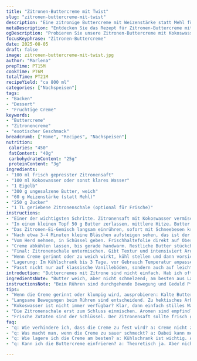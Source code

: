 ```yaml
---
title: "Zitronen-Buttercreme mit Twist"
slug: "zitronen-buttercreme-mit-twist"
description: "Eine zitronige Buttercreme mit Weizenstärke statt Mehl für bessere Bindung. Statt Wasser wird Kokoswasser verwendet für zarten exotischen Geschmack. Die Mengen sind angepasst auf etwa 800 ml fertige Creme. Durch das langsame Einkochen auf dem Herd mit ständigem Rühren entsteht die typische, dick-cremige Textur. Kurz ruhen lassen, butterweich schlagen, danach etwas geriebene Zitronenschale unterheben für Frische. Tipp gegen geronnene Creme: restliche Butter kalt einrühren oder mit Handmixer temperieren. Perfekt zu hellen Kuchen oder Muffins statt klassischer Glasur."
metaDescription: "Entdecken Sie das Rezept für Zitronen-Buttercreme mit Twist - ein einzigartiger Genuss für Ihre Kuchen und Muffins, reich an frischem Aroma."
ogDescription: "Probieren Sie unsere Zitronen-Buttercreme mit Kokoswasser. Perfekt für verschiedene Kuchen, einfach und geschmackvoll."
focusKeyphrase: "Zitronen-Buttercreme"
date: 2025-08-05
draft: false
image: zitronen-buttercreme-mit-twist.jpg
author: "Marlena"
prepTime: PT15M
cookTime: PT6M
totalTime: PT21M
recipeYield: "ca 800 ml"
categories: ["Nachspeisen"]
tags:
- "Backen"
- "Dessert"
- "Fruchtige Creme"
keywords:
- "Buttercreme"
- "Zitronencreme"
- "exotischer Geschmack"
breadcrumb: ["Home", "Recipes", "Nachspeisen"]
nutrition: 
 calories: "450"
 fatContent: "40g"
 carbohydrateContent: "25g"
 proteinContent: "3g"
ingredients:
- "100 ml frisch gepresster Zitronensaft"
- "100 ml Kokoswasser oder sonst klares Wasser"
- "1 Eigelb"
- "300 g ungesalzene Butter, weich"
- "60 g Weizenstärke (statt Mehl)"
- "250 g Zucker"
- "1 TL geriebene Zitronenschale (optional für Frische)"
instructions:
- "Einer der wichtigsten Schritte. Zitronensaft mit Kokoswasser vermischen, Eigelb unterschlagen. Nicht hastig, sonst stockt das Ei später."
- "In einem kleinen Topf 50 g Butter zerlassen, mittlere Hitze. Butter sollte nur schmelzen, nicht bräunen. Weizenstärke einstreuen, mit Holzlöffel schnell rühren. Eine Minute garen, bis Stärke duftet und leicht sämig wird. Keine Klumpen erwünschen."
- "Das Zitronen-Ei-Gemisch langsam einrühren, sofort mit Schneebesen kräftig durchwirbeln. Das Volumen springt beim Erhitzen auf und dickt an. Nicht aufhören zu rühren, sonst wird's zäh und ungleichmäßig."
- "Nach etwa 3-4 Minuten kleine Bläschen aufsteigen sehen, das ist der erste Siedepunkt. Dann etwa 1 Minute leicht köcheln lassen, weiter stabil und cremig. Nicht zu lange, sonst wird die Creme zu fest."
- "Vom Herd nehmen, in Schüssel geben. Frischhaltefolie direkt auf Oberfläche legen, damit keine Haut entsteht. Raumtemperatur ist wichtig – zu kalt, Butter wird fest, zu heiß, läuft Creme auseinander."
- "Creme abkühlen lassen, bis gerade handwarm. Restliche Butter stückchenweise geben und mit elektrischem Handmixer kräftig aufschlagen. Mindestens 4-5 Minuten rühren, bis die Masse fluffig wird und hellcremig aussieht."
- "Final: Zitronenschale untermischen. Gibt Textur und intensiviert Aroma, das überzeugend frisch ist. Kein Ersatz für Zitronensaft, sondern Ergänzung."
- "Wenn Creme gerinnt oder zu weich wirkt, kühl stellen und dann vorsichtig mit Mixer wieder aufschlagen. Kleine Portion kalte Butter hilft auch. Immer sanft, nicht überhitzen."
- "Lagerung: Im Kühlschrank bis 3 Tage, vor Gebrauch Temperatur anpassen, weil Butter hart. Kurz schlagen, dann wieder einsatzbereit."
- "Passt nicht nur auf klassische Vanilleböden, sondern auch auf leichte Fruchtkuchen. Beim Auftragen mit Spatel ruhig großzügig sein – leicht fest, aber nicht schnittfest."
introduction: "Buttercremes mit Zitrone sind nicht einfach. Hab ich oft zu dünn oder körnig hinbekommen. Merke: die richtige Bindung macht die Stärke, Mehl ist oft zu grob. Kokoswasser ist eine kleine Entdeckung; sonst wird’s zu fad. Außerdem, je nachdem wie frisch die Butter ist, läuft die Creme schnell auseinander, wenn man nicht langsam arbeitet. Die Temperatur kontrollieren, nicht hektisch. Die Kombination von flüssigen und festen Fetten ist tricky, wichtigste Regel: nicht zu heiß, nie zu kalt. Immer wieder zwischendurch probieren und anpassen. Letztlich gebe ich auch gern etwas Zitronenschale dazu, entstanden aus der Idee, dass nur Säure auf Dauer zu stumpf wirkt. Wichtigster Tipp: Geduld, die Creme braucht Zeit und sanfte Hände. Ohne Abschrecken lecker, aber ernst zu nehmen."
ingredientsNote: "Butter weich, aber nicht schmelzend; am besten aus Lagerung bei 18°C. Weizenstärke zum Eindicken statt Mehl, klumpt weniger und sorgt für fein-samtige Textur. Zitronensaft frisch gepresst, abgepackter oft zu sauer oder wässrig. Kokoswasser gibt milden Geschmack, fällt aber weg bei Nichtverfügbarkeit – dann geht klar stilles Wasser. Zucker eher feiner Kristall, grober stockt. Eigelb frisch, sonst wirkt die Creme mehlig. Geriebene Zitronenschale erst am Ende zugeben, damit Aroma nicht zerstört wird. Alternative Zutaten: für laktosefreie Variante Butter durch pflanzliche Margarine ersetzt; Achtung auf Geschmack und Festigkeit. Buttermenge möglichst genau – zu viel macht Creme schwer."
instructionsNote: "Beim Rühren sind durchgehende Bewegung und Geduld Pflicht. Wichtig: die Stärkepaste immer gut durchgaren, sonst schmeckt’s mehlig. Zitronen-Ei-Mischung allmählich einrühren, nie abrupt, sonst gibt’s Klümpchen. Hitze mittel, nicht zu stark, ideal ist sanftes Sieden mit kleinen Bläschen. Direkt nach Kochen sofort abdecken, Haut macht Ärger. Beim Mixen: nicht zu schnell starten, sanfte Steigerung, sonst spritzt es. Creme schlägt richtig, wenn sie sich vom Boden des Gefäßes löst und nicht mehr ölig aussieht. Probleme: zu sauer – dann Zucker leicht erhöhen. Wenn Creme kippt, lieber abkühlen, dann vorsichtig schlagen, oder Butter in kleinen Stücken nachgeben. Manchmal hilft, Schüssel in warmes Wasser zu stellen, um etwas Temperatur zurückzubekommen. Reicht für ca. 8 Portionen Kuchen, gut portionieren. Für fluffigere Variante kann man am Ende etwas Vanilleextrakt unterrühren, der überdeckt Säure."
tips:
- "Wenn die Creme gerinnt oder klumpig wird, ausprobieren: Kalte Butter stückchenweise einrühren. Hört nicht auf zu rühren, restliche Butter sollte weich sein, dann wird's fluffig. Auch wichtig: nicht überhitzen! Temperatur konstant halten."
- "Langsame Bewegungen beim Rühren sind entscheidend. Zu hektisches Arbeiten kann für eine klumpige Textur sorgen. Ich achte darauf, dass alle Zutaten Raumtemperatur haben. Vor dem Kochen ab und zu probieren, die Aromen entfalten sich."
- "Kokoswasser ist nicht immer verfügbar? Klar, dann einfach stilles Wasser nehmen. Für einen intensiveren Geschmack kann man auch einen Spritzer Limettensaft zusätzlich verwenden. Es ist alles eine Frage des Gleichgewichts und des Geschmacks."
- "Die Zitronenschale erst zum Schluss einmischen. Aromen sind empfindlich. Wenn du sie vorzeitig hinzufügst, wirken sie leblos. Achte darauf, die Schale nur grob zu reiben, sonst wird’s bitter. Dann wird die Creme frisch und lebendig."
- "Frische Zutaten sind der Schlüssel. Der Zitronensaft sollte frisch gepresst sein. Abgepackte Sorten sind oft zu wässrig. Auch bei der Butter aufpassen - sie sollte weich, aber nicht schmelzend sein. Das macht wirklich einen Unterschied."
faq:
- "q: Wie verhindere ich, dass die Creme zu fest wird? a: Creme nicht zu lange kochen. Wenn sie zu dick wird, einfach etwas Kokoswasser vorsichtig einrühren. Zügig, aber sanft. Hitze regulieren, sonst wird’s zäh."
- "q: Was macht man, wenn die Creme zu sauer schmeckt? a: Dabei kann mehr Zucker helfen. Allerdings langsam zugeben und wieder probieren. Eine Prise Salz kann auch den Geschmack ausbalancieren."
- "q: Wie lagere ich die Creme am besten? a: Kühlschrank ist wichtig. Abgedeckt aufbewahren. Vor dem Gebrauch sollte die Creme in Raumtemperatur kommen. Falls zu fest, mit Handmixer auflockern."
- "q: Kann ich die Buttercreme einfrieren? a: Theoretisch ja. Aber nicht alle Zutaten vertragen das gut. Beim Auftauen kann die Textur leiden. Es kann dann klumpig werden. Also vielleicht lieber frisch zubereiten."

---
```

